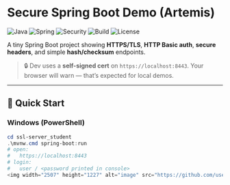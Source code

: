# Secure Spring Boot Demo (Artemis)

![Java](https://img.shields.io/badge/Java-17+-red)
![Spring](https://img.shields.io/badge/Spring%20Boot-3.x-6DB33F)
![Security](https://img.shields.io/badge/Security-HTTPS%20%7C%20Basic%20Auth%20%7C%20Secure%20Headers-5b5)
![Build](https://img.shields.io/badge/Build-Maven-blue)
![License](https://img.shields.io/badge/License-MIT-lightgrey)

A tiny Spring Boot project showing **HTTPS/TLS**, **HTTP Basic auth**, **secure headers**, and simple **hash/checksum** endpoints.

> 🔒 Dev uses a **self-signed cert** on `https://localhost:8443`. Your browser will warn — that’s expected for local demos.

---

## 🚀 Quick Start

### Windows (PowerShell)
```powershell
cd ssl-server_student
.\mvnw.cmd spring-boot:run
# open:
#   https://localhost:8443
# login:
#   user / <password printed in console>
<img width="2507" height="1227" alt="image" src="https://github.com/user-attachments/assets/54a38c2d-04b4-44d5-9034-1ff376536d16" />
